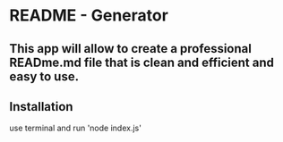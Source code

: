 # README - Generator 

## This app will allow to create a professional READme.md file that is clean and efficient and easy to use.  

## Installation

use terminal and run 'node index.js'
